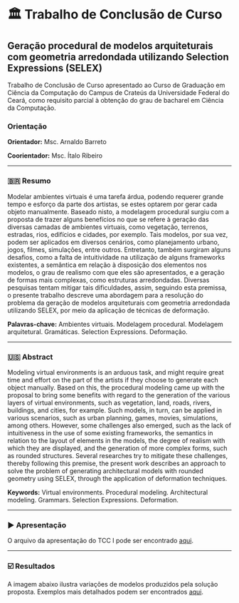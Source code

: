 # :classical_building: Trabalho de Conclusão de Curso

## Geração procedural de modelos arquiteturais com geometria arredondada utilizando Selection Expressions (SELEX)

Trabalho de Conclusão de Curso apresentado ao Curso de Graduação em Ciência da Computação do Campus de Crateús da Universidade Federal do Ceará, como requisito parcial à obtenção do grau de bacharel em Ciência da Computação.

### Orientação

**Orientador:** Msc. Arnaldo Barreto

**Coorientador:** Msc. Ítalo Ribeiro

---

### 🇧🇷 Resumo

Modelar ambientes virtuais é uma tarefa árdua, podendo requerer grande tempo e esforço da parte dos artistas, se estes optarem por gerar cada objeto manualmente. Baseado nisto, a modelagem procedural surgiu com a proposta de trazer alguns benefícios no que se refere à geração das diversas camadas de ambientes virtuais, como vegetação, terrenos, estradas, rios, edifícios e cidades, por exemplo. Tais modelos, por sua vez, podem ser aplicados em diversos cenários, como planejamento urbano, jogos, filmes, simulações, entre outros. Entretanto, também surgiram alguns desafios, como a falta de intuitividade na utilização de alguns frameworks existentes, a semântica em relação à disposição dos elementos nos modelos, o grau de realismo com que eles são apresentados, e a geração de formas mais complexas, como estruturas arredondadas. Diversas pesquisas tentam mitigar tais dificuldades, assim, seguindo esta premissa, o presente trabalho descreve uma abordagem para a resolução do problema da geração de modelos arquiteturais com geometria arredondada utilizando SELEX, por meio da aplicação de técnicas de deformação.

**Palavras-chave:** Ambientes virtuais. Modelagem procedural. Modelagem arquitetural. Gramáticas. Selection Expressions. Deformação.

---

### 🇺🇸 Abstract

Modeling virtual environments is an arduous task, and might require great time and effort on the part of the artists if they choose to generate each object manually. Based on this, the procedural modeling came up with the proposal to bring some benefits with regard to the generation of the various layers of virtual environments, such as vegetation, land, roads, rivers, buildings, and cities, for example. Such models, in turn, can be applied in various scenarios, such as urban planning, games, movies, simulations, among others. However, some challenges also emerged, such as the lack of intuitiveness in the use of some existing frameworks, the semantics in relation to the layout of elements in the models, the degree of realism with which they are displayed, and the generation of more complex forms, such as rounded structures. Several researches try to mitigate these challenges, thereby following this premise, the present work describes an approach to solve the problem of generating architectural models with rounded geometry using SELEX, through the application of deformation techniques.

**Keywords:** Virtual environments. Procedural modeling. Architectural modeling. Grammars. Selection Expressions. Deformation.

---

### ▶️ Apresentação

O arquivo da apresentação do TCC I pode ser encontrado [aqui](https://github.com/DanielBrito/monografia/blob/main/Apresenta%C3%A7%C3%A3o%20-%20TCC%20I.pdf).

---

### ☑️ Resultados

A imagem abaixo ilustra variações de modelos produzidos pela solução proposta. Exemplos mais detalhados podem ser encontrados [aqui](Resultados).
